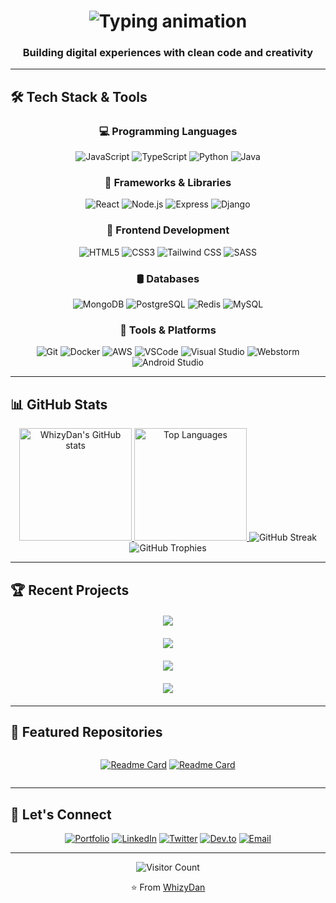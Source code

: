 <!-- Dynamic banner with gradient and animated typing effect -->
<h1 align="center">
  <img src="https://readme-typing-svg.herokuapp.com?font=Fira+Code&weight=600&size=26&duration=3000&pause=500&color=7E3ACE&center=true&width=500&lines=Hello%2C+I'm+WhizyDan!;Full-Stack+Developer;Open-Source+Enthusiast;Problem+Solver" alt="Typing animation" />
</h1>

<h3 align="center">Building digital experiences with clean code and creativity</h3>

---

## 🛠️ Tech Stack & Tools

<div align="center">
  
### 💻 Programming Languages
![JavaScript](https://img.shields.io/badge/-JavaScript-F7DF1E?style=for-the-badge&logo=javascript&logoColor=black)
![TypeScript](https://img.shields.io/badge/-TypeScript-3178C6?style=for-the-badge&logo=typescript&logoColor=white)
![Python](https://img.shields.io/badge/-Python-3776AB?style=for-the-badge&logo=python&logoColor=white)
![Java](https://img.shields.io/badge/-Java-007396?style=for-the-badge&logo=java&logoColor=white)

### 🚀 Frameworks & Libraries
![React](https://img.shields.io/badge/-React-61DAFB?style=for-the-badge&logo=react&logoColor=black)
![Node.js](https://img.shields.io/badge/-Node.js-339933?style=for-the-badge&logo=node.js&logoColor=white)
![Express](https://img.shields.io/badge/-Express-000000?style=for-the-badge&logo=express&logoColor=white)
![Django](https://img.shields.io/badge/-Django-092E20?style=for-the-badge&logo=django&logoColor=white)

### 🎨 Frontend Development
![HTML5](https://img.shields.io/badge/-HTML5-E34F26?style=for-the-badge&logo=html5&logoColor=white)
![CSS3](https://img.shields.io/badge/-CSS3-1572B6?style=for-the-badge&logo=css3&logoColor=white)
![Tailwind CSS](https://img.shields.io/badge/-Tailwind-06B6D4?style=for-the-badge&logo=tailwind-css&logoColor=white)
![SASS](https://img.shields.io/badge/-SASS-CC6699?style=for-the-badge&logo=sass&logoColor=white)

### 🛢️ Databases
![MongoDB](https://img.shields.io/badge/-MongoDB-47A248?style=for-the-badge&logo=mongodb&logoColor=white)
![PostgreSQL](https://img.shields.io/badge/-PostgreSQL-4169E1?style=for-the-badge&logo=postgresql&logoColor=white)
![Redis](https://img.shields.io/badge/-Redis-DC382D?style=for-the-badge&logo=redis&logoColor=white)
![MySQL](https://img.shields.io/badge/-Mysql-91b5eb?style=for-the-badge&logo=mysql&logoColor=white)

### 🔧 Tools & Platforms
![Git](https://img.shields.io/badge/-Git-F05032?style=for-the-badge&logo=git&logoColor=white)
![Docker](https://img.shields.io/badge/-Docker-2496ED?style=for-the-badge&logo=docker&logoColor=white)
![AWS](https://img.shields.io/badge/-AWS-232F3E?style=for-the-badge&logo=amazon-aws&logoColor=white)
![VSCode](https://img.shields.io/badge/-VSCode-007ACC?style=for-the-badge&logo=visual-studio-code&logoColor=white)
![Visual Studio](https://img.shields.io/badge/-VisualStudio-007ACC?style=for-the-badge&logo=visual-studio-code&logoColor=white)
![Webstorm](https://img.shields.io/badge/-Webstorm-007ACC?style=for-the-badge&logo=visual-studio-code&logoColor=white)
![Android Studio](https://img.shields.io/badge/Androidstudio-007ACC?style=for-the-badge&logo=visual-studio-code&logoColor=white)
</div>

---

## 📊 GitHub Stats

<div align="center">
  
<!-- Dynamic GitHub stats cards -->
<a href="https://github.com/whizydan">
  <img height="180em" src="https://github-readme-stats.vercel.app/api?username=whizydan&show_icons=true&theme=radical&include_all_commits=true&count_private=true" alt="WhizyDan's GitHub stats" />
  <img height="180em" src="https://github-readme-stats.vercel.app/api/top-langs/?username=whizydan&layout=compact&theme=radical" alt="Top Languages" />
</a>

<!-- GitHub streak stats -->
<img src="https://github-readme-streak-stats.herokuapp.com/?user=whizydan&theme=radical" alt="GitHub Streak" />

<!-- Dynamic trophy stats -->
<img src="https://github-profile-trophy.vercel.app/?username=whizydan&theme=radical&row=2&column=4" alt="GitHub Trophies" />
</div>

---

## 🏆 Recent Projects

<div align="center" style="display: grid; grid-template-columns: repeat(auto-fit, minmax(300px, 1fr)); gap: 20px; margin: 20px 0;">

<!-- Project cards - replace with your actual projects -->
<a href="https://github.com/whizydan/medico">
  <img align="center" src="https://github-readme-stats.vercel.app/api/pin/?username=whizydan&repo=medico&theme=radical" />
</a>

<a href="https://github.com/whizydan/Petstate">
  <img align="center" src="https://github-readme-stats.vercel.app/api/pin/?username=whizydan&repo=Petstate&theme=radical" />
</a>

<a href="https://github.com/whizydan/budget-tracking-flutter-app">
  <img align="center" src="https://github-readme-stats.vercel.app/api/pin/?username=whizydan&repo=budget-tracking-flutter-app&theme=radical" />
</a>

<a href="https://github.com/whizydan/iq-test">
  <img align="center" src="https://github-readme-stats.vercel.app/api/pin/?username=whizydan&repo=iq-test&theme=radical" />
</a>
</div>

---

## 🌟 Featured Repositories

<div align="center" style="display: grid; grid-template-columns: repeat(auto-fit, minmax(250px, 1fr)); gap: 15px;">

<!-- Replace with your featured repos -->
[![Readme Card](https://github-readme-stats.vercel.app/api/pin/?username=whizydan&repo=Petstate&theme=radical)](https://github.com/whizydan/Petstate)
[![Readme Card](https://github-readme-stats.vercel.app/api/pin/?username=whizydan&repo=budget-tracking-flutter-app&theme=radical)](https://github.com/whizydan/budget-tracking-flutter-app)
</div>

---

## 🤝 Let's Connect

<div align="center">
  
[![Portfolio](https://img.shields.io/badge/-Portfolio-7E3ACE?style=for-the-badge&logo=google-chrome&logoColor=white)](https://whizydan.dev)
[![LinkedIn](https://img.shields.io/badge/-LinkedIn-0077B5?style=for-the-badge&logo=linkedin&logoColor=white)](https://linkedin.com/in/whizydan)
[![Twitter](https://img.shields.io/badge/-Twitter-1DA1F2?style=for-the-badge&logo=twitter&logoColor=white)](https://twitter.com/whizydan)
[![Dev.to](https://img.shields.io/badge/-Dev.to-0A0A0A?style=for-the-badge&logo=dev.to&logoColor=white)](https://dev.to/whizydan)
[![Email](https://img.shields.io/badge/-Email-D14836?style=for-the-badge&logo=gmail&logoColor=white)](mailto:whizydan@gmail.com)
</div>

---

<div align="center">
  
![Visitor Count](https://komarev.com/ghpvc/?username=whizydan&color=7E3ACE&style=flat-square)
  
⭐️ From [WhizyDan](https://github.com/whizydan)
</div>

